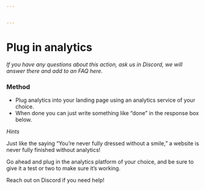 ```yaml
---


---
```


<h1 id="plug-in-analytics">Plug in analytics</h1>
<p><em>If you have any questions about this action, ask us in Discord, we will answer there and add to an FAQ here.</em></p>
<h3 id="method">Method</h3>
<ul>
<li>Plug analytics into your landing page using an analytics service of your choice.</li>
<li>When done you can just write something like “done” in the response box below.</li>
</ul>
<p><em>Hints</em></p>
<p>Just like the saying “You’re never fully dressed without a smile,” a website is never fully finished without analytics!</p>
<p>Go ahead and plug in the analytics platform of your choice, and be sure to give it a test or two to make sure it’s working.</p>
<p>Reach out on Discord if you need help!</p>

